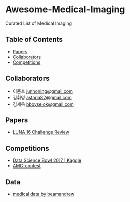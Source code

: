﻿# Awesome-Medical-Imaging

Curated List of Medical Imaging

## Table of Contents
- [Papers](#papers)
- [Collaborators](#collaborators)
- [Competitions](#competitions)

## Collaborators

* 이준호 junhoning@gmail.com
* 김휘영 astaria82@gmail.com
* 김세옥 bboyseiok@gmail.com

## Papers
* [LUNA 16 Challenge Review](https://arxiv.org/abs/1612.08012)

## Competitions
* [Data Science Bowl 2017 | Kaggle](https://www.kaggle.com/c/data-science-bowl-2017)
* [AMC-contest](http://amc-conetest.azurewebsites.net/ASAN-MS/index.html)

## Data
* [medical data by beamandrew](https://github.com/beamandrew/medical-data/blob/master/README.md)